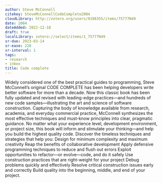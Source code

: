 ```yaml
---
author: Steve McConnell
citekey: SteveMcConnellCodeComplete2004
cloudLibrary: http://zotero.org/users/9108355/items/75777N49
date: 2004
dateAdded: 2022-12-18
draft: true
localLibrary: zotero://select/items/1_75777N49
sr-due: 2023-03-14
sr-ease: 228
sr-interval: 1
tags:
- research
- inbox
title: Code complete
---
```


Widely considered one of the best practical guides to programming, Steve
McConnell’s original CODE COMPLETE has been helping developers write better
software for more than a decade. Now this classic book has been fully updated
and revised with leading-edge practices—and hundreds of new code
samples—illustrating the art and science of software construction. Capturing the
body of knowledge available from research, academia, and everyday commercial
practice, McConnell synthesizes the most effective techniques and must-know
principles into clear, pragmatic guidance. No matter what your experience level,
development environment, or project size, this book will inform and stimulate
your thinking—and help you build the highest quality code. Discover the timeless
techniques and strategies that help you: Design for minimum complexity and
maximum creativity Reap the benefits of collaborative development Apply
defensive programming techniques to reduce and flush out errors Exploit
opportunities to refactor—or evolve—code, and do it safely Use construction
practices that are right-weight for your project Debug problems quickly and
effectively Resolve critical construction issues early and correctly Build
quality into the beginning, middle, and end of your project.